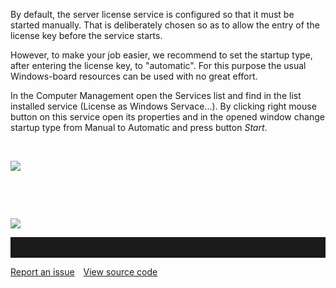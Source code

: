 By default, the server license service is configured so that it must be
started manually. That is deliberately chosen so as to allow the entry
of the license key before the service starts. 

However, to make your job easier, we recommend to set the startup type,
after entering the license key, to "automatic". For this purpose the
usual Windows-board resources can be used with no great effort.

In the Computer Management open the Services list and find in the list
installed service (License as Windows Servace...). By clicking right
mouse button on this service open its properties and in the opened
window change startup type from Manual to Automatic and press button
*Start*.

 

![](//images.ctfassets.net/utx1h0gfm1om/4WiuUchiWcMaC2YCcW2gyY/c71d70494e88774ba4ea9202f48e7628/329486.png)

 

 

![](//images.ctfassets.net/utx1h0gfm1om/4SaHZzLtAkMg2cgOkk8qom/f48710871d4e845f4088037da0ec01e4/329491.png)


<hr style="padding-top:2rem" />
<a href="https://github.com/process4/docs/issues" target="_blank" class="bgw btn btn-primary btn-lg shadow-sm">Report an issue</a>
<a href="https://github.com/process4/docs" target="_blank" class="bgw btn btn-primary btn-lg shadow-sm" style="margin-left:10px;">View source code</a>